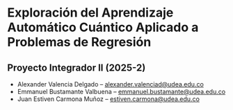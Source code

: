 # Exploración del Aprendizaje Automático Cuántico Aplicado a Problemas de Regresión

## Proyecto Integrador II (2025-2)

- Alexander Valencia Delgado – alexander.valenciad@udea.edu.co
- Emmanuel Bustamante Valbuena – emmanuel.bustamante@udea.edu.co
- Juan Estiven Carmona Muñoz – estiven.carmona@udea.edu.co
